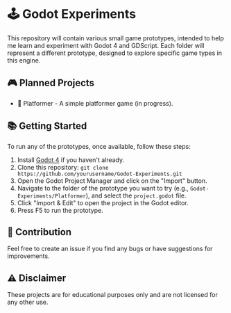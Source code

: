 # 🕹️ Godot Experiments

This repository will contain various small game prototypes, intended to help me learn and experiment with Godot 4 and GDScript. Each folder will represent a different prototype, 
designed to explore specific game types in this engine.

## 🎮 Planned Projects

- 🚀 Platformer - A simple platformer game (in progress).

## 📚 Getting Started

To run any of the prototypes, once available, follow these steps:

1. Install [Godot 4](https://godotengine.org/download) if you haven't already.
2. Clone this repository: `git clone https://github.com/yourusername/Godot-Experiments.git`
3. Open the Godot Project Manager and click on the "Import" button.
4. Navigate to the folder of the prototype you want to try (e.g., `Godot-Experiments/Platformer`), and select the `project.godot` file.
5. Click "Import & Edit" to open the project in the Godot editor.
6. Press F5 to run the prototype.

## 🤝 Contribution

Feel free to create an issue if you find any bugs or have suggestions for improvements.

## ⚠️ Disclaimer

These projects are for educational purposes only and are not licensed for any other use.

